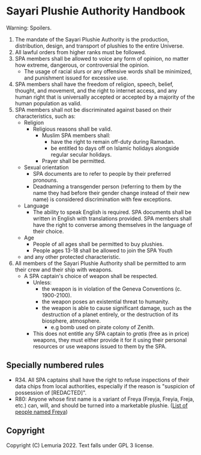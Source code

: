 # Sayari Plushie Authority Handbook

Warning: Spoilers.

1. The mandate of the Sayari Plushie Authority is the production, distribution, design, and transport of plushies to the entire Universe.
2. All lawful orders from higher ranks must be followed.
3. SPA members shall be allowed to voice any form of opinion, no matter how extreme, dangerous, or controversial the opinion.
	- The usage of racial slurs or any offensive words shall be minimized, and punishment issued for excessive use.
4. SPA members shall have the freedom of religion, speech, belief, thought, and movement, and the right to internet access, and any human right that is universally accepted or accepted by a majority of the human population as valid.
5. SPA members shall not be discriminated against based on their characteristics, such as:
	- Religion
		- Religious reasons shall be valid.
			- Muslim SPA members shall:
				- have the right to remain off-duty during Ramadan.
				- be entitled to days off on Islamic holidays alongside regular secular holidays.
			- Prayer shall be permitted.
	- Sexual orientation
		- SPA documents are to refer to people by their preferred pronouns.
		- Deadnaming a transgender person (referring to them by the name they had before their gender change instead of their new name) is considered discrimination with few exceptions.
	- Language
		- The ability to speak English is required. SPA documents shall be written in English with translations provided. SPA members shall have the right to converse among themselves in the language of their choice.
	- Age
		- People of all ages shall be permitted to buy plushies.
		- People ages 13-18 shall be allowed to join the SPA Youth
	- and any other protected characteristic.
6. All members of the Sayari Plushie Authority shall be permitted to arm their crew and their ship with weapons.
	- A SPA captain's choice of weapon shall be respected.
		- Unless:
			- the weapon is in violation of the Geneva Conventions (c. 1900-2100).
			- the weapon poses an existential threat to humanity.
			- the weapon is able to cause significant damage, such as the destruction of a planet entirely, or the destruction of its biosphere, atmosphere.
				- e.g bomb used on pirate colony of Zenith.
		- This does not entitle any SPA captain to *gratis* (free as in price) weapons, they must either provide it for it using their personal resources or use weapons issued to them by the SPA.


## Specially numbered rules
- R34. All SPA captains shall have the right to refuse inspections of their data chips from local authorities, especially if the reason is "suspicion of possession of [REDACTED]".
- R80: Anyone whose first name is a variant of Freya (Freyja, Freyia, Freja, etc.) can, will, and should be turned into a marketable plushie. ([List of people named Freya](https://en.wikipedia.org/wiki/Freya_(given_name)))

## Copyright

Copyright (C) Lemuria 2022. Text falls under GPL 3 license.
